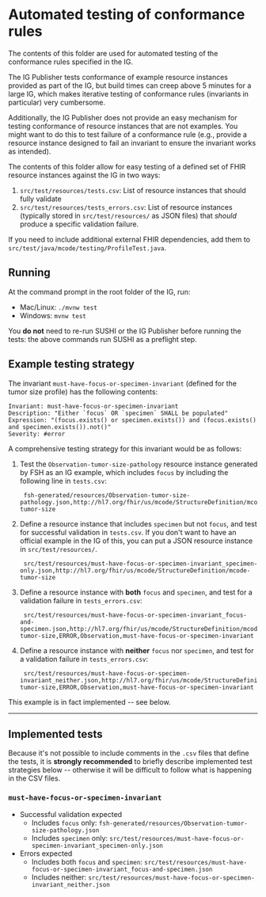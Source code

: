 # Automated testing of conformance rules

The contents of this folder are used for automated testing of the conformance rules specified in the IG.

The IG Publisher tests conformance of example resource instances provided as part of the IG, but build times can creep above 5 minutes for a large IG, which makes iterative testing of conformance rules (invariants in particular) very cumbersome.

Additionally, the IG Publisher does not provide an easy mechanism for testing conformance of resource instances that are not examples. You might want to do this to test failure of a conformance rule (e.g., provide a resource instance designed to fail an invariant to ensure the invariant works as intended).

The contents of this folder allow for easy testing of a defined set of FHIR resource instances against the IG in two ways:

1. `src/test/resources/tests.csv`: List of resource instances that should fully validate
2. `src/test/resources/tests_errors.csv`: List of resource instances (typically stored in `src/test/resources/` as JSON files) that _should_ produce a specific validation failure.

If you need to include additional external FHIR dependencies, add them to `src/test/java/mcode/testing/ProfileTest.java`.

## Running

At the command prompt in the root folder of the IG, run:

- Mac/Linux: `./mvnw test`
- Windows: `mvnw test`

You **do not** need to re-run SUSHI or the IG Publisher before running the tests: the above commands run SUSHI as a preflight step.

## Example testing strategy

The invariant `must-have-focus-or-specimen-invariant` (defined for the tumor size profile) has the following contents:

    Invariant: must-have-focus-or-specimen-invariant
    Description: "Either `focus` OR `specimen` SHALL be populated"
    Expression: "(focus.exists() or specimen.exists()) and (focus.exists() and specimen.exists()).not()"
    Severity: #error

A comprehensive testing strategy for this invariant would be as follows:

1. Test the `Observation-tumor-size-pathology` resource instance generated by FSH as an IG example, which includes `focus` by including the following line in `tests.csv`:

        fsh-generated/resources/Observation-tumor-size-pathology.json,http://hl7.org/fhir/us/mcode/StructureDefinition/mcode-tumor-size

2. Define a resource instance that includes `specimen` but not `focus`, and test for successful validation in `tests.csv`. If you don't want to have an official example in the IG of this, you can put a JSON resource instance in `src/test/resources/`.

        src/test/resources/must-have-focus-or-specimen-invariant_specimen-only.json,http://hl7.org/fhir/us/mcode/StructureDefinition/mcode-tumor-size

3. Define a resource instance with **both** `focus` and `specimen`, and test for a validation failure in `tests_errors.csv`:

        src/test/resources/must-have-focus-or-specimen-invariant_focus-and-specimen.json,http://hl7.org/fhir/us/mcode/StructureDefinition/mcode-tumor-size,ERROR,Observation,must-have-focus-or-specimen-invariant

4. Define a resource instance with **neither** `focus` nor `specimen`, and test for a validation failure in `tests_errors.csv`:

        src/test/resources/must-have-focus-or-specimen-invariant_neither.json,http://hl7.org/fhir/us/mcode/StructureDefinition/mcode-tumor-size,ERROR,Observation,must-have-focus-or-specimen-invariant

This example is in fact implemented -- see below.

----

## Implemented tests

Because it's not possible to include comments in the `.csv` files that define the tests, it is **strongly recommended** to briefly describe implemented test strategies below -- otherwise it will be difficult to follow what is happening in the CSV files.

### `must-have-focus-or-specimen-invariant`

- Successful validation expected
    - Includes `focus` only: `fsh-generated/resources/Observation-tumor-size-pathology.json`
    - Includes `specimen` only: `src/test/resources/must-have-focus-or-specimen-invariant_specimen-only.json`
- Errors expected
    - Includes both `focus` and `specimen`: `src/test/resources/must-have-focus-or-specimen-invariant_focus-and-specimen.json`
    - Includes neither: `src/test/resources/must-have-focus-or-specimen-invariant_neither.json`